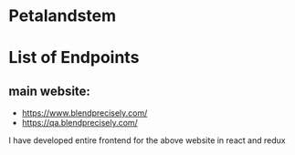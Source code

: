 # Petalandstem

# List of Endpoints
## main website:
 - https://www.blendprecisely.com/
 - https://qa.blendprecisely.com/

I have developed entire frontend for the above website in react and redux
